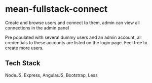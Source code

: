 # mean-fullstack-connect
Create and browse users and connect to them, admin can view all connections in the admin panel

Pre populated with several dummy users and an admin account, all credentials to these accounts are listed on the login page. Feel free to create more users.

## Tech Stack
NodeJS, Express, AngularJS, Bootstrap, Less

